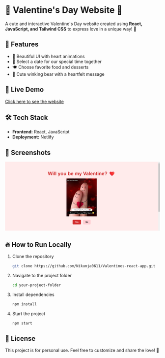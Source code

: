 # 💖 Valentine's Day Website 💖  

A cute and interactive Valentine's Day website created using **React, JavaScript, and Tailwind CSS** to express love in a unique way! 🎉  

## 🌟 Features  
- 🎨 Beautiful UI with heart animations  
- 📅 Select a date for our special time together  
- 🍽️ Choose favorite food and desserts  
- 🐻 Cute winking bear with a heartfelt message  

## 🚀 Live Demo  
[Click here to see the website](https://elegant-arithmetic-4e5f96.netlify.app/)

## 🛠️ Tech Stack  
- **Frontend:** React, JavaScript 
- **Deployment:** Netlify 

## 📸 Screenshots  
![Screenshot](./public/Screenshot.png) 

## 🔥 How to Run Locally  
1. Clone the repository  
   ```bash
   git clone https://github.com/Nikunja0611/Valentines-react-app.git
2. Navigate to the project folder
   ```bash
   cd your-project-folder
3. Install dependencies
   ```bash
   npm install
4. Start the project
   ```bash
   npm start
## 📜 License
This project is for personal use. Feel free to customize and share the love! 💞
